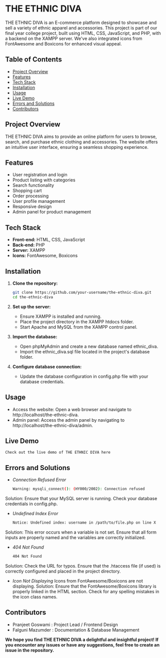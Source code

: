 # THE ETHNIC DIVA

THE ETHNIC DIVA is an E-commerce platform designed to showcase and sell a variety of ethnic apparel and accessories. This project is part of our final year college project, built using HTML, CSS, JavaScript, and PHP, with a backend on the XAMPP server. We've also integrated icons from FontAwesome and Boxicons for enhanced visual appeal.

## Table of Contents
- [Project Overview](#project-overview)
- [Features](#features)
- [Tech Stack](#tech-stack)
- [Installation](#installation)
- [Usage](#usage)
- [Live Demo](#live-demo)
- [Errors and Solutions](#errors-and-solutions)
- [Contributors](#contributors)

## Project Overview
THE ETHNIC DIVA aims to provide an online platform for users to browse, search, and purchase ethnic clothing and accessories. The website offers an intuitive user interface, ensuring a seamless shopping experience.

## Features
- User registration and login
- Product listing with categories
- Search functionality
- Shopping cart
- Order processing
- User profile management
- Responsive design
- Admin panel for product management

## Tech Stack
- **Front-end:** HTML, CSS, JavaScript
- **Back-end:** PHP
- **Server:** XAMPP
- **Icons:** FontAwesome, Boxicons

## Installation
1. **Clone the repository:**
   ```bash
   git clone https://github.com/your-username/the-ethnic-diva.git
   cd the-ethnic-diva
2. **Set up the server:**
   - Ensure XAMPP is installed and running.
   - Place the project directory in the XAMPP htdocs folder.
   - Start Apache and MySQL from the XAMPP control panel.

3. **Import the database:**
   - Open phpMyAdmin and create a new database named ethnic_diva.
   - Import the ethnic_diva.sql file located in the project's database folder.

4. **Configure database connection:**
   - Update the database configuration in config.php file with your database credentials.

## Usage
   - Access the website: Open a web browser and navigate to http://localhost/the-ethnic-diva.
   - Admin panel: Access the admin panel by navigating to http://localhost/the-ethnic-diva/admin.

## Live Demo
    Check out the live demo of THE ETHNIC DIVA here

## Errors and Solutions
  - *Connection Refused Error*
    ```bash
    Warning: mysqli_connect(): (HY000/2002): Connection refused
  Solution: Ensure that your MySQL server is running. Check your database credentials in config.php.

  - *Undefined Index Error*
    ```bash
    Notice: Undefined index: username in /path/to/file.php on line X
  Solution: This error occurs when a variable is not set. Ensure that all form inputs are properly named and the variables are correctly initialized.

  - *404 Not Found*
    ```bash
    404 Not Found
  Solution: Check the URL for typos. Ensure that the .htaccess file (if used) is correctly configured and placed in the project directory.

 - *Icon Not Displaying*
   Icons from FontAwesome/Boxicons are not displaying. Solution: Ensure that the FontAwesome/Boxicons library is properly linked in the HTML <head> section. Check for any spelling mistakes in the icon class names.

## Contributors
   - Pranjeet Goswami : Project Lead / Frontend Design
   - Falguni Mazumder : Documentation & Database Management

**We hope you find THE ETHNIC DIVA a delightful and insightful project! If you encounter any issues or have any suggestions, feel free to create an issue in the repository.**

